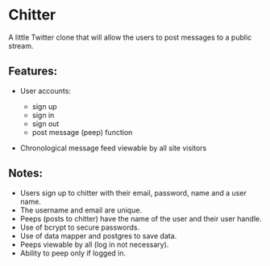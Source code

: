 Chitter
========

A little Twitter clone that will allow the users to post messages to a public stream.

Features:
-------

* User accounts:
    - sign up
    - sign in
    - sign out
    - post message (peep) function

* Chronological message feed viewable by all site visitors

Notes:
------

* Users sign up to chitter with their email, password, name and a user name.
* The username and email are unique.
* Peeps (posts to chitter) have the name of the user and their user handle.
* Use of bcrypt to secure passwords.
* Use of data mapper and postgres to save data.
* Peeps viewable by all (log in not necessary).
* Ability to peep only if logged in.

